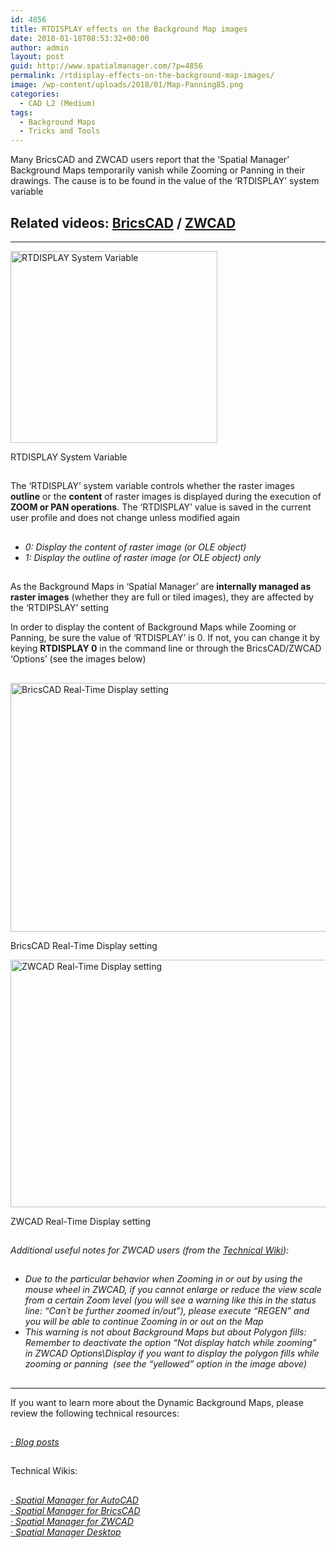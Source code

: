 ```yaml
---
id: 4856
title: RTDISPLAY effects on the Background Map images
date: 2018-01-18T08:53:32+00:00
author: admin
layout: post
guid: http://www.spatialmanager.com/?p=4856
permalink: /rtdisplay-effects-on-the-background-map-images/
image: /wp-content/uploads/2018/01/Map-Panning85.png
categories:
  - CAD L2 (Medium)
tags:
  - Background Maps
  - Tricks and Tools
---
```

<p>
  Many BricsCAD and ZWCAD users report that the &#8216;Spatial Manager&#8217; Background Maps temporarily vanish while Zooming or Panning in their drawings. The cause is to be found in the value of the &#8216;RTDISPLAY&#8217; system variable<!--more-->
</p>

<h2>
  Related videos: <span><a href="https://youtu.be/ra5zQfTBvbs?rel=0" target="_blank" rel="nofollow"><span>BricsCAD</span></a></span> / <span><a href="https://youtu.be/gq_EmJusz6Q?rel=0" target="_blank" rel="nofollow"><span>ZWCAD</span></a></span>
</h2>

* * *

<div>
  <a href="http://www.spatialmanager.com/wp-content/uploads/2018/01/RTDISPLAY-Variable-and-Spatial-Manager-Maps.png" target="_blank" rel="nofollow"><img src="http://www.spatialmanager.com/wp-content/uploads/2018/01/RTDISPLAY-Variable-and-Spatial-Manager-Maps.png" alt="RTDISPLAY System Variable" width="331" height="307" srcset="http://www.spatialmanager.com/wp-content/uploads/2018/01/RTDISPLAY-Variable-and-Spatial-Manager-Maps.png 331w, http://www.spatialmanager.com/wp-content/uploads/2018/01/RTDISPLAY-Variable-and-Spatial-Manager-Maps-300x278.png 300w" sizes="(max-width: 331px) 100vw, 331px" /></a>
  
  <p>
    RTDISPLAY System Variable
  </p>
</div>

<h2>
</h2>

<p>
  The &#8216;RTDISPLAY&#8217; system variable controls whether the raster images <strong>outline</strong> or the <strong>content</strong> of raster images is displayed during the execution of<b> ZOOM or PAN operations</b>. The &#8216;RTDISPLAY&#8217; value is saved in the current user profile and does not change unless modified again
</p>

<h2>
</h2>

<ul>
  <li>
    <em>0: Display the content of raster image (or OLE object)</em>
  </li>
  <li>
    <em>1: Display the outline of raster image (or OLE object) only</em>
  </li>
</ul>

<h2>
</h2>

<p>
  As the Background Maps in &#8216;Spatial Manager&#8217; are <strong>internally managed as raster images</strong> (whether they are full or tiled images), they are affected by the &#8216;RTDIPSLAY&#8217; setting
</p>

<p>
  In order to display the content of Background Maps while Zooming or Panning, be sure the value of &#8216;RTDISPLAY&#8217; is 0. If not, you can change it by keying <strong>RTDISPLAY 0</strong> in the command line or through the BricsCAD/ZWCAD &#8216;Options&#8217; (see the images below)
</p>

<h2>
</h2>

<div>
  <a href="http://www.spatialmanager.com/wp-content/uploads/2018/01/BricsCAD-Real-Time-Display-setting.png" target="_blank" rel="nofollow"><img src="http://www.spatialmanager.com/wp-content/uploads/2018/01/BricsCAD-Real-Time-Display-setting.png" alt="BricsCAD Real-Time Display setting" width="582" height="398" srcset="http://www.spatialmanager.com/wp-content/uploads/2018/01/BricsCAD-Real-Time-Display-setting.png 582w, http://www.spatialmanager.com/wp-content/uploads/2018/01/BricsCAD-Real-Time-Display-setting-300x205.png 300w" sizes="(max-width: 582px) 100vw, 582px" /></a>
  
  <p>
    BricsCAD Real-Time Display setting
  </p>
</div>

<div>
  <a href="http://www.spatialmanager.com/wp-content/uploads/2018/01/ZWCAD-Real-Time-Display-setting.png" target="_blank" rel="nofollow"><img src="http://www.spatialmanager.com/wp-content/uploads/2018/01/ZWCAD-Real-Time-Display-setting.png" alt="ZWCAD Real-Time Display setting" width="647" height="396" srcset="http://www.spatialmanager.com/wp-content/uploads/2018/01/ZWCAD-Real-Time-Display-setting.png 647w, http://www.spatialmanager.com/wp-content/uploads/2018/01/ZWCAD-Real-Time-Display-setting-300x184.png 300w, http://www.spatialmanager.com/wp-content/uploads/2018/01/ZWCAD-Real-Time-Display-setting-624x382.png 624w" sizes="(max-width: 647px) 100vw, 647px" /></a>
  
  <p>
    ZWCAD Real-Time Display setting
  </p>
</div>

## 

_Additional useful notes for ZWCAD users (from the <a href="http://wiki.spatialmanager.com/index.php/Spatial_Manager™_for_ZWCAD" target="_blank" rel="nofollow">Technical Wiki</a>):_

## 

  * _Due to the particular behavior when Zooming in or out by using the mouse wheel in ZWCAD, if you cannot enlarge or reduce the view scale from a certain Zoom level (you will see a warning like this in the status line: &#8220;Can´t be further zoomed in/out&#8221;), please execute &#8220;REGEN&#8221; and you will be able to continue Zooming in or out on the Map_
  * _This warning is not about Background Maps but about Polygon fills: Remember to deactivate the option &#8220;Not display hatch while zooming&#8221; in ZWCAD Options\Display if you want to display the polygon fills while zooming or panning  (see the &#8220;yellowed&#8221; option in the image above)_

## 

* * *

<p>
  If you want to learn more about the Dynamic Background Maps, please review the following technical resources:
</p>

<h2>
</h2>

<span><em><a href="http://www.spatialmanager.com/tag/background-maps/" target="_blank" rel="nofollow">· Blog posts</a></em></span>

## 

Technical Wikis:

## 

<p>
  <em><a href="http://wiki.spatialmanager.com/index.php/Spatial_Manager%E2%84%A2_for_AutoCAD_-_FAQs:_Background_Maps_(%22Standard%22_and_%22Professional%22_editions_only)" target="_blank" rel="nofollow">· Spatial Manager for AutoCAD</a></em><br /> <a href="http://wiki.spatialmanager.com/index.php/Spatial_Manager%E2%84%A2_for_BricsCAD_-_FAQs:_Background_Maps_(%22Standard%22_and_%22Professional%22_editions_only)" target="_blank" rel="nofollow"><em>· Spatial Manager for BricsCAD<br /> </em></a><em><a href="http://wiki.spatialmanager.com/index.php/Spatial_Manager%E2%84%A2_for_ZWCAD_-_FAQs:_Background_Maps_(%22Standard%22_and_%22Professional%22_editions_only)" target="_blank" rel="nofollow">· Spatial Manager for ZWCAD<br /> </a><a href="http://wiki.spatialmanager.com/index.php/Spatial_Manager_Desktop%E2%84%A2_-_FAQs:_Background_Maps" target="_blank" rel="nofollow">· Spatial Manager Desktop</a></em>
</p>